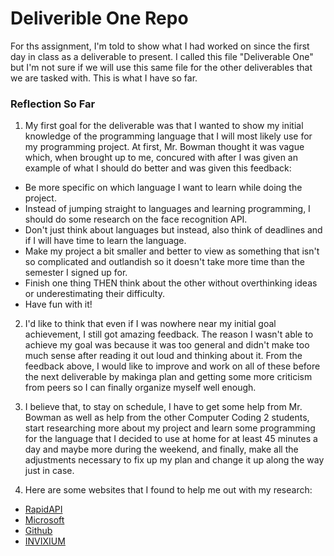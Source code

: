 # Deliverible One Repo

For ths assignment, I'm told to show what I had worked on since the first day in class as a deliverable to present. I called this file "Deliverable One" but I'm not sure if we will use this same file for the other deliverables that we are tasked with. This is what I have so far.

### Reflection So Far
1. My first goal for the deliverable was that I wanted to show my initial knowledge of the programming language that I will most likely use for my programming project. At first, Mr. Bowman thought it was vague which, when brought up to me, concured with after I was given an example of what I should do better and was given this feedback:
- Be more specific on which language I want to learn while doing the project.
- Instead of jumping straight to languages and learning programming, I should do some research on the face recognition API.
- Don't just think about languages but instead, also think of deadlines and if I will have time to learn the language.
- Make my project a bit smaller and better to view as something that isn't so complicated and outlandish so it doesn't take more time than the semester I signed up for.
- Finish one thing THEN think about the other without overthinking ideas or underestimating their difficulty.
- Have fun with it!

2. I'd like to think that even if I was nowhere near my initial goal achievement, I still got amazing feedback. The reason I wasn't able to achieve my goal was because it was too general and didn't make too much sense after reading it out loud and thinking about it. From the feedback above, I would like to improve and work on all of these before the next deliverable by makinga plan and getting some more criticism from peers so I can finally organize myself well enough.

3.  I believe that, to stay on schedule, I have to get some help from Mr. Bowman as well as help from the other Computer Coding 2 students, start researching more about my project and learn some programming for the language that I decided to use at home for at least 45 minutes a day and maybe more during the weekend, and finally, make all the adjustments necessary to fix up my plan and change it up along the way just in case.

4.   Here are some websites that I found to help me out with my research:

- [RapidAPI](https://rapidapi.com/cloudpronouncer/api/face-mask-detection-api-maskerizer) 
- [Microsoft](https://appsource.microsoft.com/en-us/product/web-apps/devissoftware.maskerizer)
- [Github](https://sheldonsebastian.github.io/face_mask_detector/)
- [INVIXIUM](https://www.invixium.com/face-recognition-mask-detection-system/)
